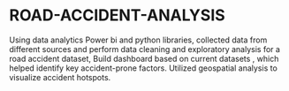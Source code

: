 # ROAD-ACCIDENT-ANALYSIS
Using data analytics Power bi  and python libraries, collected data from different sources and perform data cleaning and exploratory analysis for a road accident dataset, Build dashboard based on current datasets  , which helped identify key accident-prone factors. Utilized geospatial analysis to visualize accident hotspots.
